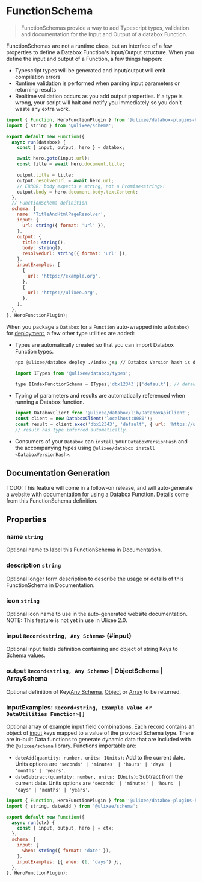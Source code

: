 # FunctionSchema

> FunctionSchemas provide a way to add Typescript types, validation and documentation for the Input and Output of a databox Function.

FunctionSchemas are not a runtime class, but an interface of a few properties to define a Databox Function's Input/Output structure. When you define the input and output of a Function, a few things happen:

- Typescript types will be generated and input/output will emit compilation errors
- Runtime validation is performed when parsing input parameters or returning results
- Realtime validation occurs as you add output properties. If a type is wrong, your script will halt and notify you immediately so you don't waste any extra work.

```js
import { Function, HeroFunctionPlugin } from '@ulixee/databox-plugins-hero';
import { string } from '@ulixee/schema';

export default new Function({
  async run(databox) {
    const { input, output, hero } = databox;

    await hero.goto(input.url);
    const title = await hero.document.title;

    output.title = title;
    output.resolvedUrl = await hero.url;
    // ERROR: body expects a string, not a Promise<string>!
    output.body = hero.document.body.textContent;
  },
  // FunctionSchema definition
  schema: {
    name: 'TitleAndHtmlPageResolver',
    input: {
      url: string({ format: 'url' }),
    },
    output: {
      title: string(),
      body: string(),
      resolvedUrl: string({ format: 'url' }),
    },
    inputExamples: [
      {
        url: 'https://example.org',
      },
      {
        url: 'https://ulixee.org',
      },
    ],
  },
}, HeroFunctionPlugin);
```

When you package a `Databox` (or a `Function` auto-wrapped into a `Databox`) for [deployment](/docs/databox/overview/deployment), a few other type utilities are added:

- Types are automatically created so that you can import Databox Function types.

  ```bash
  npx @ulixee/databox deploy ./index.js; // Databox Version hash is dbx12343
  ```

  ```js
  import ITypes from '@ulixee/databox/types';

  type IIndexFunctionSchema = ITypes['dbx12343']['default']; // default is the name if auto-packaged
  ```

- Typing of parameters and results are automatically referenced when running a Databox function.
  ```js
  import DataboxClient from '@ulixee/databox/lib/DataboxApiClient';
  const client = new DataboxClient('localhost:8080');
  const result = client.exec('dbx12343', 'default', { url: 'https://ulixee.org ' });
  // result has type inferred automatically.
  ```

- Consumers of your `Databox` can `install` your `DataboxVersionHash` and the accompanying types using `@ulixee/databox install <DataboxVersionHash>`.

## Documentation Generation

TODO: This feature will come in a follow-on release, and will auto-generate a website with documentation for using a Databox Function. Details come from this FunctionSchema definition.

## Properties

### name `string`

Optional name to label this FunctionSchema in Documentation.

### description `string`

Optional longer form description to describe the usage or details of this FunctionSchema in Documentation.

### icon `string`

Optional icon name to use in the auto-generated website documentation. NOTE: This feature is not yet in use in Ulixee 2.0.

### input `Record<string, Any Schema>` {#input}

Optional input fields definition containing and object of string Keys to [Schema](/docs/databox/advanced/schema) values.

### output `Record<string, Any Schema>` | ObjectSchema | ArraySchema

Optional definition of Key/[Any Schema](/docs/databox/advanced/schema), [Object](/docs/databox/advanced/schema#object) or [Array](/docs/databox/advanced/schema#array) to be returned.

### inputExamples: `Record<string, Example Value or DataUtilities Function>[]`

Optional array of example input field combinations. Each record contains an object of [input](#input) keys mapped to a value of the provided Schema type. There are in-built Data functions to generate dynamic data that are included with the `@ulixee/schema` library. Functions importable are:

- `dateAdd(quantity: number, units: IUnits)`: Add to the current date. Units options are `'seconds' | 'minutes' | 'hours' | 'days' | 'months' | 'years'`.
- `dateSubtract(quantity: number, units: IUnits)`: Subtract from the current date. Units options are `'seconds' | 'minutes' | 'hours' | 'days' | 'months' | 'years'`.

```js
import { Function, HeroFunctionPlugin } from '@ulixee/databox-plugins-hero';
import { string, dateAdd } from '@ulixee/schema';

export default new Function({
  async run(ctx) {
    const { input, output, hero } = ctx;
  },
  schema: {
    input: {
      when: string({ format: 'date' }),
    },
    inputExamples: [{ when: (1, 'days') }],
  },
}, HeroFunctionPlugin);
```
